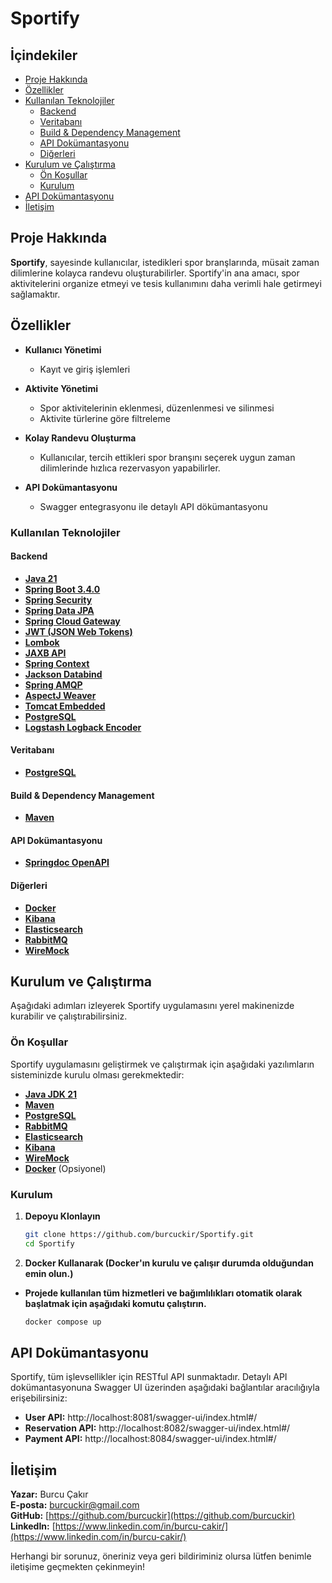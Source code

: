 # Sportify


## İçindekiler

- [Proje Hakkında](#proje-hakkında)
- [Özellikler](#özellikler)
- [Kullanılan Teknolojiler](#kullanılan-teknolojiler)
  - [Backend](#backend)
  - [Veritabanı](#veritabanı)
  - [Build & Dependency Management](#build--dependency-management)
  - [API Dokümantasyonu](#api-dokümantasyonu)
  - [Diğerleri](#diğerleri)
- [Kurulum ve Çalıştırma](#kurulum-ve-çalıştırma)
  - [Ön Koşullar](#ön-koşullar)
  - [Kurulum](#kurulum)
- [API Dokümantasyonu](#api-dokümantasyonu)
- [İletişim](#iletişim)


## Proje Hakkında

**Sportify**, sayesinde kullanıcılar, istedikleri spor branşlarında, müsait zaman dilimlerine kolayca randevu oluşturabilirler. Sportify'in ana amacı, spor aktivitelerini organize etmeyi ve tesis kullanımını daha verimli hale getirmeyi sağlamaktır.

## Özellikler

- **Kullanıcı Yönetimi**
    - Kayıt ve giriş işlemleri

- **Aktivite Yönetimi**
    - Spor aktivitelerinin eklenmesi, düzenlenmesi ve silinmesi
    - Aktivite türlerine göre filtreleme
  
-  **Kolay Randevu Oluşturma**
    - Kullanıcılar, tercih ettikleri spor branşını seçerek uygun zaman dilimlerinde hızlıca rezervasyon yapabilirler.

- **API Dokümantasyonu**
    - Swagger entegrasyonu ile detaylı API dökümantasyonu

### Kullanılan Teknolojiler

#### Backend

- **[Java 21](https://www.oracle.com/java/technologies/javase/jdk21-archive-downloads.html)**
- **[Spring Boot 3.4.0](https://spring.io/projects/spring-boot)**
- **[Spring Security](https://spring.io/projects/spring-security)**
- **[Spring Data JPA](https://spring.io/projects/spring-data-jpa)**
- **[Spring Cloud Gateway](https://spring.io/projects/spring-cloud-gateway)**
- **[JWT (JSON Web Tokens)](https://jwt.io/)**
- **[Lombok](https://projectlombok.org/)**
- **[JAXB API](https://javaee.github.io/jaxb-v2/)**
- **[Spring Context](https://spring.io/projects/spring-framework)**
- **[Jackson Databind](https://github.com/FasterXML/jackson-databind)**
- **[Spring AMQP](https://spring.io/projects/spring-amqp)**
- **[AspectJ Weaver](https://www.eclipse.org/aspectj/)**
- **[Tomcat Embedded](https://tomcat.apache.org/)**
- **[PostgreSQL](https://www.postgresql.org/)**
- **[Logstash Logback Encoder](https://github.com/logstash/logstash-logback-encoder)**

#### Veritabanı
- **[PostgreSQL](https://www.postgresql.org/)**

#### Build & Dependency Management
- **[Maven](https://maven.apache.org/)**

#### API Dokümantasyonu
- **[Springdoc OpenAPI](https://springdoc.org/)**

#### Diğerleri
- **[Docker](https://www.docker.com/)**
- **[Kibana](https://www.elastic.co/kibana)**
- **[Elasticsearch](https://www.elastic.co/elasticsearch)**
- **[RabbitMQ](https://www.rabbitmq.com/)**
- **[WireMock](https://wiremock.org/)**
## Kurulum ve Çalıştırma

Aşağıdaki adımları izleyerek Sportify uygulamasını yerel makinenizde kurabilir ve çalıştırabilirsiniz.

### Ön Koşullar

Sportify uygulamasını geliştirmek ve çalıştırmak için aşağıdaki yazılımların sisteminizde kurulu olması gerekmektedir:

- **[Java JDK 21](https://www.oracle.com/java/technologies/javase/jdk21-archive-downloads.html)**
- **[Maven](https://maven.apache.org/download.cgi)**
- **[PostgreSQL](https://www.postgresql.org/download/)**
- **[RabbitMQ](https://www.rabbitmq.com/download.html)**
- **[Elasticsearch](https://www.elastic.co/downloads/elasticsearch)**
- **[Kibana](https://www.elastic.co/downloads/kibana)**
- **[WireMock](http://wiremock.org/docs/getting-started/)**
- **[Docker](https://www.docker.com/get-started)** (Opsiyonel)
### Kurulum

1. **Depoyu Klonlayın**

   ```bash
   git clone https://github.com/burcuckir/Sportify.git
   cd Sportify
2. **Docker Kullanarak (Docker'ın kurulu ve çalışır durumda olduğundan emin olun.)**
- **Projede kullanılan tüm hizmetleri ve bağımlılıkları otomatik olarak başlatmak için aşağıdaki komutu çalıştırın.**
   ```bash
   docker compose up

## API Dokümantasyonu

Sportify, tüm işlevsellikler için RESTful API sunmaktadır. Detaylı API dokümantasyonuna Swagger UI üzerinden aşağıdaki bağlantılar aracılığıyla erişebilirsiniz:

- **User API:** http://localhost:8081/swagger-ui/index.html#/
- **Reservation API:** http://localhost:8082/swagger-ui/index.html#/
- **Payment API:** http://localhost:8084/swagger-ui/index.html#/

## İletişim

**Yazar:** Burcu Çakır  
**E-posta:** [burcuckir@gmail.com](mailto:burcuckir@gmail.com)  
**GitHub:** [https://github.com/burcuckir](https://github.com/burcuckir)  
**LinkedIn:** [https://www.linkedin.com/in/burcu-cakir/](https://www.linkedin.com/in/burcu-cakir/)

Herhangi bir sorunuz, öneriniz veya geri bildiriminiz olursa lütfen benimle iletişime geçmekten çekinmeyin!

